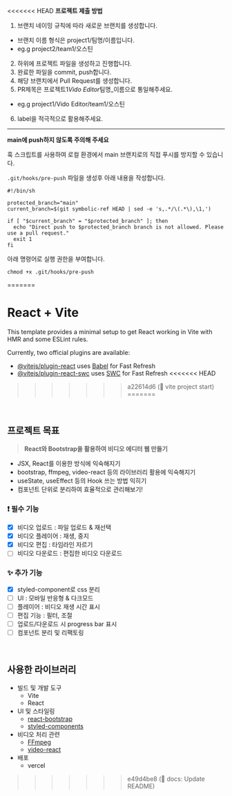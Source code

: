 <<<<<<< HEAD
**프로젝트 제출 방법**

1. 브랜치 네이밍 규칙에 따라 새로운 브랜치를 생성합니다.

- 브랜치 이름 형식은 project1/팀명/이름입니다.
- eg.g project2/team1/오스틴

2. 하위에 프로젝트 파일을 생성하고 진행합니다.
3. 완료한 파일을 commit, push합니다.
4. 해당 브랜치에서 Pull Request를 생성합니다.
5. PR제목은 프로젝트1*Vido Editor*팀명\_이름으로 통일해주세요.

- eg.g project1/Vido Editor/team1/오스틴

6. label을 적극적으로 활용해주세요.

---

**main에 push하지 않도록 주의해 주세요**

훅 스크립트를 사용하여 로컬 환경에서 main 브랜치로의 직접 푸시를 방지할 수 있습니다.

`.git/hooks/pre-push` 파일을 생성후 아래 내용을 작성합니다.

```
#!/bin/sh

protected_branch="main"
current_branch=$(git symbolic-ref HEAD | sed -e 's,.*/\(.*\),\1,')

if [ "$current_branch" = "$protected_branch" ]; then
  echo "Direct push to $protected_branch branch is not allowed. Please use a pull request."
  exit 1
fi
```

아래 명령어로 실행 권한을 부여합니다.

```
chmod +x .git/hooks/pre-push
```
=======
# React + Vite

This template provides a minimal setup to get React working in Vite with HMR and some ESLint rules.

Currently, two official plugins are available:

- [@vitejs/plugin-react](https://github.com/vitejs/vite-plugin-react/blob/main/packages/plugin-react/README.md) uses [Babel](https://babeljs.io/) for Fast Refresh
- [@vitejs/plugin-react-swc](https://github.com/vitejs/vite-plugin-react-swc) uses [SWC](https://swc.rs/) for Fast Refresh
<<<<<<< HEAD
>>>>>>> a22614d6 (:tada: vite project start)
=======

<br>

## 프로젝트 목표

> **React와 Bootstrap을 활용하여 비디오 에디터 웹 만들기**

- JSX, React를 이용한 방식에 익숙해지기
- bootstrap, ffmpeg, video-react 등의 라이브러리 활용에 익숙해지기
- useState, useEffect 등의 Hook 쓰는 방법 익히기
- 컴포넌트 단위로 분리하여 효율적으로 관리해보기!

### ❗️ 필수 기능

- [x] 비디오 업로드 : 파일 업로드 & 재선택
- [x] 비디오 플레이어 : 재생, 중지
- [x] 비디오 편집 : 타임라인 자르기
- [ ] 비디오 다운로드 : 편집한 비디오 다운로드

### ✨ 추가 기능

- [x] styled-component로 css 분리
- [ ] UI : 모바일 반응형 & 다크모드
- [ ] 플레이어 : 비디오 재생 시간 표시
- [ ] 편집 기능 : 필터, 조절
- [ ] 업로드/다운로드 시 progress bar 표시
- [ ] 컴포넌트 분리 및 리팩토링

<br>

## 사용한 라이브러리

- 빌드 및 개발 도구
  - Vite
  - React
- UI 및 스타일링
  - [react-bootstrap](https://react-bootstrap.netlify.app/docs/getting-started/introduction)
  - [styled-components](https://styled-components.com/docs/basics#getting-started)
- 비디오 처리 관련
  - [FFmpeg](https://ffmpegwasm.netlify.app/docs/overview/)
  - [video-react](https://video-react.js.org/)
- 배포
  - vercel
>>>>>>> e49d4be8 (:memo: docs: Update README)
